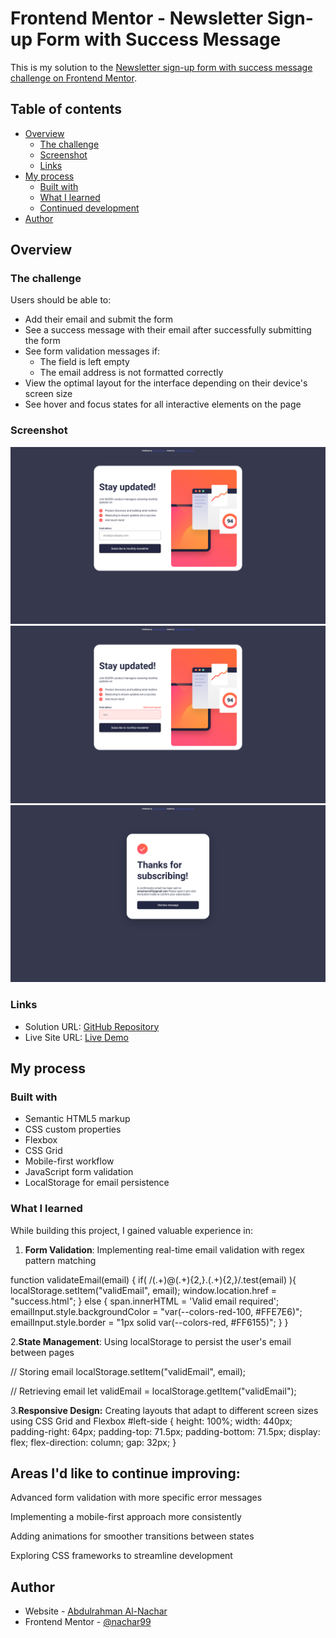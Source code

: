 # Frontend Mentor - Newsletter Sign-up Form with Success Message

This is my solution to the [Newsletter sign-up form with success message challenge on Frontend Mentor](https://www.frontendmentor.io/challenges/newsletter-signup-form-with-success-message-3FC1AZbNrv).

## Table of contents

- [Overview](#overview)
  - [The challenge](#the-challenge)
  - [Screenshot](#screenshot)
  - [Links](#links)
- [My process](#my-process)
  - [Built with](#built-with)
  - [What I learned](#what-i-learned)
  - [Continued development](#continued-development)
- [Author](#author)

## Overview

### The challenge

Users should be able to:

- Add their email and submit the form
- See a success message with their email after successfully submitting the form
- See form validation messages if:
  - The field is left empty
  - The email address is not formatted correctly
- View the optimal layout for the interface depending on their device's screen size
- See hover and focus states for all interactive elements on the page

### Screenshot

![Desktop Sign-up Form](./assets/screenshots/1.png)
![Error Message](./assets/screenshots/2.png)
![Success Message](./assets/screenshots/3.png)

### Links

- Solution URL: [GitHub Repository](https://github.com/nachar99/newsletter-sign-up-with-success-message)
- Live Site URL: [Live Demo](https://nachar99.github.io/newsletter-sign-up-with-success-message/)

## My process

### Built with

- Semantic HTML5 markup
- CSS custom properties
- Flexbox
- CSS Grid
- Mobile-first workflow
- JavaScript form validation
- LocalStorage for email persistence

### What I learned

While building this project, I gained valuable experience in:

1. **Form Validation**: Implementing real-time email validation with regex pattern matching

function validateEmail(email) {
if( /(.+)@(.+){2,}\.(.+){2,}/.test(email) ){
localStorage.setItem("validEmail", email);
window.location.href = "success.html";
} else {
span.innerHTML = 'Valid email required';
emailInput.style.backgroundColor = "var(--colors-red-100, #FFE7E6)";
emailInput.style.border = "1px solid var(--colors-red, #FF6155)";
}
}

2.**State Management**: Using localStorage to persist the user's email between pages

// Storing email
localStorage.setItem("validEmail", email);

// Retrieving email
let validEmail = localStorage.getItem("validEmail");

3.**Responsive Design:** Creating layouts that adapt to different screen sizes using CSS Grid and Flexbox
#left-side {
height: 100%;
width: 440px;
padding-right: 64px;
padding-top: 71.5px;
padding-bottom: 71.5px;
display: flex;
flex-direction: column;
gap: 32px;
}

## Areas I'd like to continue improving:

Advanced form validation with more specific error messages

Implementing a mobile-first approach more consistently

Adding animations for smoother transitions between states

Exploring CSS frameworks to streamline development

## Author

- Website - [Abdulrahman Al-Nachar](https://github.com/nachar99)
- Frontend Mentor - [@nachar99](https://www.frontendmentor.io/profile/nachar99)
